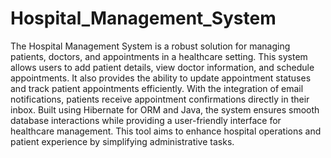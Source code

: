 # Hospital_Management_System
The Hospital Management System is a robust solution for managing patients, doctors, and appointments in a healthcare setting. This system allows users to add patient details, view doctor information, and schedule appointments. It also provides the ability to update appointment statuses and track patient appointments efficiently. With the integration of email notifications, patients receive appointment confirmations directly in their inbox. Built using Hibernate for ORM and Java, the system ensures smooth database interactions while providing a user-friendly interface for healthcare management. This tool aims to enhance hospital operations and patient experience by simplifying administrative tasks.
